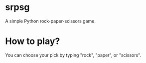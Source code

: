 # srpsg
A simple Python rock-paper-scissors game.


# How to play?
You can choose your pick by typing "rock", "paper", or "scissors".
